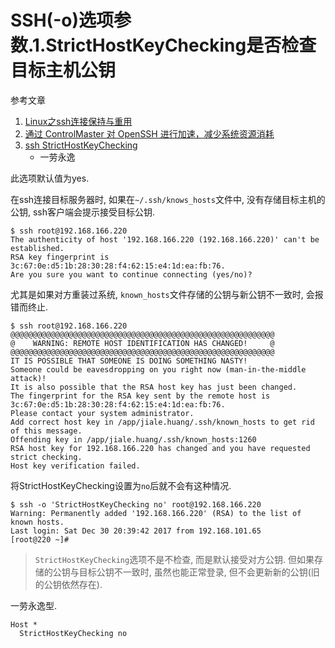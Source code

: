 # SSH(-o)选项参数.1.StrictHostKeyChecking是否检查目标主机公钥

参考文章

1. [Linux之ssh连接保持与重用](http://www.ttlsa.com/linux/linux-ssh-connection-reuse/)
2. [通过 ControlMaster 对 OpenSSH 进行加速，减少系统资源消耗](https://www.ibm.com/developerworks/community/blogs/IBMzOS/entry/20150502?lang=en)
3. [ssh StrictHostKeyChecking](https://www.jianshu.com/p/ebcf41c75786)
    - 一劳永逸

此选项默认值为yes.

在ssh连接目标服务器时, 如果在`~/.ssh/knows_hosts`文件中, 没有存储目标主机的公钥, ssh客户端会提示接受目标公钥. 

```console
$ ssh root@192.168.166.220
The authenticity of host '192.168.166.220 (192.168.166.220)' can't be established.
RSA key fingerprint is 3c:67:0e:d5:1b:28:30:28:f4:62:15:e4:1d:ea:fb:76.
Are you sure you want to continue connecting (yes/no)? 
```

尤其是如果对方重装过系统, `known_hosts`文件存储的公钥与新公钥不一致时, 会报错而终止.

```console
$ ssh root@192.168.166.220
@@@@@@@@@@@@@@@@@@@@@@@@@@@@@@@@@@@@@@@@@@@@@@@@@@@@@@@@@@@
@    WARNING: REMOTE HOST IDENTIFICATION HAS CHANGED!     @
@@@@@@@@@@@@@@@@@@@@@@@@@@@@@@@@@@@@@@@@@@@@@@@@@@@@@@@@@@@
IT IS POSSIBLE THAT SOMEONE IS DOING SOMETHING NASTY!
Someone could be eavesdropping on you right now (man-in-the-middle attack)!
It is also possible that the RSA host key has just been changed.
The fingerprint for the RSA key sent by the remote host is
3c:67:0e:d5:1b:28:30:28:f4:62:15:e4:1d:ea:fb:76.
Please contact your system administrator.
Add correct host key in /app/jiale.huang/.ssh/known_hosts to get rid of this message.
Offending key in /app/jiale.huang/.ssh/known_hosts:1260
RSA host key for 192.168.166.220 has changed and you have requested strict checking.
Host key verification failed.
```

将StrictHostKeyChecking设置为`no`后就不会有这种情况.

```console
$ ssh -o 'StrictHostKeyChecking no' root@192.168.166.220
Warning: Permanently added '192.168.166.220' (RSA) to the list of known hosts.
Last login: Sat Dec 30 20:39:42 2017 from 192.168.101.65
[root@220 ~]# 
```

> `StrictHostKeyChecking`选项不是不检查, 而是默认接受对方公钥. 但如果存储的公钥与目标公钥不一致时, 虽然也能正常登录, 但不会更新新的公钥(旧的公钥依然存在).

一劳永逸型.

```
Host *
  StrictHostKeyChecking no
```

